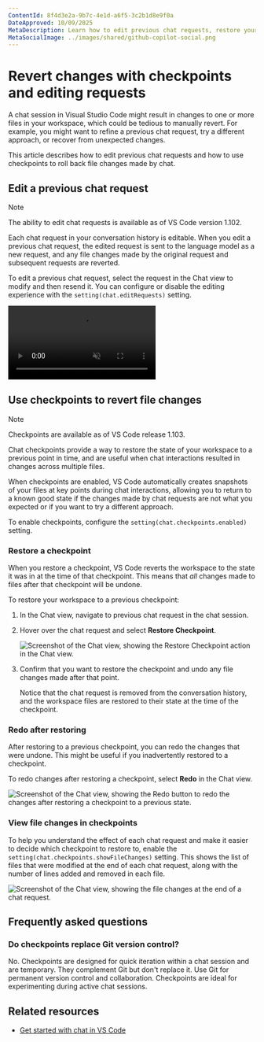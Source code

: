 ```yaml
---
ContentId: 8f4d3e2a-9b7c-4e1d-a6f5-3c2b1d8e9f0a
DateApproved: 10/09/2025
MetaDescription: Learn how to edit previous chat requests, restore your workspace to earlier states using checkpoints, and undo changes made by chat in Visual Studio Code.
MetaSocialImage: ../images/shared/github-copilot-social.png
---
```

# Revert changes with checkpoints and editing requests

A chat session in Visual Studio Code might result in changes to one or more files in your workspace, which could be tedious to manually revert. For example, you might want to refine a previous chat request, try a different approach, or recover from unexpected changes.

This article describes how to edit previous chat requests and how to use checkpoints to roll back file changes made by chat.

## Edit a previous chat request

> [!NOTE]
> The ability to edit chat requests is available as of VS Code version 1.102.

Each chat request in your conversation history is editable. When you edit a previous chat request, the edited request is sent to the language model as a new request, and any file changes made by the original request and subsequent requests are reverted.

To edit a previous chat request, select the request in the Chat view to modify and then resend it. You can configure or disable the editing experience with the `setting(chat.editRequests)` setting.

<video src="../images/chat-checkpoints/chat-edit-request.mp4" title="Video showing the editing of a previous chat request in the Chat view." autoplay loop controls muted></video>

## Use checkpoints to revert file changes

> [!NOTE]
> Checkpoints are available as of VS Code release 1.103.

Chat checkpoints provide a way to restore the state of your workspace to a previous point in time, and are useful when chat interactions resulted in changes across multiple files.

When checkpoints are enabled, VS Code automatically creates snapshots of your files at key points during chat interactions, allowing you to return to a known good state if the changes made by chat requests are not what you expected or if you want to try a different approach.

To enable checkpoints, configure the `setting(chat.checkpoints.enabled)` setting.

### Restore a checkpoint

When you restore a checkpoint, VS Code reverts the workspace to the state it was in at the time of that checkpoint. This means that _all_ changes made to files after that checkpoint will be undone.

To restore your workspace to a previous checkpoint:

1. In the Chat view, navigate to previous chat request in the chat session.

1. Hover over the chat request and select **Restore Checkpoint**.

    ![Screenshot of the Chat view, showing the Restore Checkpoint action in the Chat view.](../images/chat-checkpoints/chat-restore-checkpoint.png)

1. Confirm that you want to restore the checkpoint and undo any file changes made after that point.

    Notice that the chat request is removed from the conversation history, and the workspace files are restored to their state at the time of the checkpoint.

### Redo after restoring

After restoring to a previous checkpoint, you can redo the changes that were undone. This might be useful if you inadvertently restored to a checkpoint.

To redo changes after restoring a checkpoint, select **Redo** in the Chat view.

![Screenshot of the Chat view, showing the Redo button to redo the changes after restoring a checkpoint to a previous state.](../images/chat-checkpoints/chat-redo-checkpoint.png)

### View file changes in checkpoints

To help you understand the effect of each chat request and make it easier to decide which checkpoint to restore to, enable the `setting(chat.checkpoints.showFileChanges)` setting. This shows the list of files that were modified at the end of each chat request, along with the number of lines added and removed in each file.

![Screenshot of the Chat view, showing the file changes at the end of a chat request.](../images/chat-checkpoints/chat-checkpoint-changed-files.png)

## Frequently asked questions

### Do checkpoints replace Git version control?

No. Checkpoints are designed for quick iteration within a chat session and are temporary. They complement Git but don't replace it. Use Git for permanent version control and collaboration. Checkpoints are ideal for experimenting during active chat sessions.

## Related resources

* [Get started with chat in VS Code](/docs/copilot/chat/copilot-chat.md)
